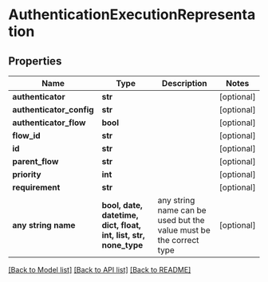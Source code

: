 # AuthenticationExecutionRepresentation


## Properties
Name | Type | Description | Notes
------------ | ------------- | ------------- | -------------
**authenticator** | **str** |  | [optional] 
**authenticator_config** | **str** |  | [optional] 
**authenticator_flow** | **bool** |  | [optional] 
**flow_id** | **str** |  | [optional] 
**id** | **str** |  | [optional] 
**parent_flow** | **str** |  | [optional] 
**priority** | **int** |  | [optional] 
**requirement** | **str** |  | [optional] 
**any string name** | **bool, date, datetime, dict, float, int, list, str, none_type** | any string name can be used but the value must be the correct type | [optional]

[[Back to Model list]](../README.md#documentation-for-models) [[Back to API list]](../README.md#documentation-for-api-endpoints) [[Back to README]](../README.md)


